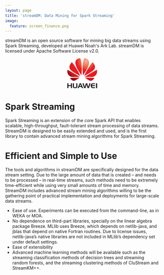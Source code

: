 ```yaml
---
layout: page
title: 'streamDM: Data Mining for Spark Streaming' 
image:
  feature: screen_finance.png
---
```


streamDM is an open source software for mining big data streams using Spark Streaming, developed at Huawei Noah's Ark Lab. streamDM is licensed under Apache Software License v2.0.

<p align="center"><img height="100" width="100" src="images/huawei-logo.png" alt="Huawei"></p>

# Spark Streaming

Spark Streaming is an extension of the core Spark API that enables scalable, high-throughput, fault-tolerant stream processing of data streams.
StreamDM is designed to be easily extended and used, and is the first library to contain advanced stream mining algorithms for Spark Streaming. 

# Efficient and Simple to Use
 
The tools and algorithms in streamDM are specifically designed for the data stream setting. Due to the large amount of data that is created – and needs to be processed – in real-time streams, such methods need to be extremely time-efficient while using very small amounts of time and memory. StreamDM includes advanced stream mining algorithms willing to be the gathering point of practical implementation and deployments for large-scale data streams.


* Ease of use. Experiments can be executed from the command-line, as in WEKA or MOA.
* No dependence on third-part libraries, specially on the linear algebra package Breeze. MLlib uses  Breeze, which depends on netlib-java, and jblas that depend on native Fortran routines. Due to license issues, netlib-java’s native libraries are not included in MLlib’s dependency set under default settings. 
* Ease of extensibility
* Advanced machine learning methods will be available such as the streaming classification methods of decision trees and streaming random forests, and the streaming clustering methods of CluStream and StreamKM++. 


